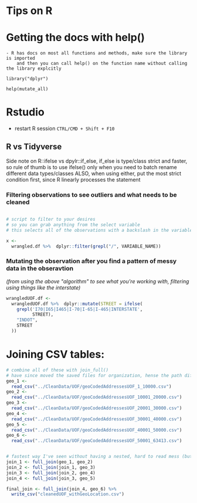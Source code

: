 # Tips on R

# Getting the docs with help()
	- R has docs on most all functions and methods, make sure the library is imported 
		and then you can call help() on the function name without calling the library explcitly
```
library("dplyr")

help(mutate_all)

```


# Rstudio
- restart R session
	`CTRL/CMD + Shift + F10`


## R vs Tidyverse
Side note on R::ifelse vs dpylr::if_else, if_else is type/class strict and faster,
so rule of thumb is to use ifelse()
only when you need to batch rename different data types/classes
ALSO, when using either, put the most strict condition first, since R linearly processes the statement

### Filtering observations to see outliers and what needs to be cleaned

```r

# script to filter to your desires
# so you can grab anything from the select variable
# this selects all of the observations with a backslash in the variables VARIABLE_NAME

x <-
  wrangled.df %>%  dplyr::filter(grepl("/", VARIABLE_NAME))
```
### Mutating the observation after you find a pattern of messy data in the obseravtion 
_(from using the above "algorithm" to see what you're working with, filtering using things like the interstate)_

```r
wrangledUOF.df <-
  wrangledUOF.df %>%  dplyr::mutate(STREET = ifelse(
    grepl('I70|I65|I465|I-70|I-65|I-465|INTERSTATE',
          STREET),
    "INDOT",
    STREET
  ))

```


# Joining CSV tables:

```r
# combine all of these with join_full()
# have since moved the saved files for organization, hense the path differences
geo_1 <-
  read_csv("../CleanData/UOF/geoCodedAddressesUOF_1_10000.csv")
geo_2 <-
  read_csv("../CleanData/UOF/geoCodedAddressesUOF_10001_20000.csv")
geo_3 <-
  read_csv("../CleanData/UOF/geoCodedAddressesUOF_20001_30000.csv")
geo_4 <-
  read_csv("../CleanData/UOF/geoCodedAddressesUOF_30001_40000.csv")
geo_5 <-
  read_csv("../CleanData/UOF/geoCodedAddressesUOF_40001_50000.csv")
geo_6 <-
  read_csv("../CleanData/UOF/geoCodedAddressesUOF_50001_63413.csv")


# fastest way I've seen without having a nested, hard to read mess (but would love a better way)
join_1 <- full_join(geo_1, geo_2)
join_2 <- full_join(join_1, geo_3)
join_3 <- full_join(join_2, geo_4)
join_4 <- full_join(join_3, geo_5)

final_join <- full_join(join_4, geo_6) %>%
  write_csv("cleanedUOF_withGeoLocation.csv")
```
